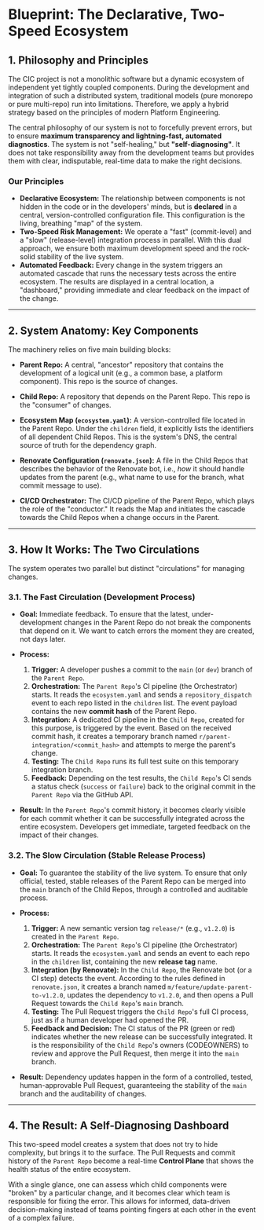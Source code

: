 # Blueprint: The Declarative, Two-Speed Ecosystem

## 1. Philosophy and Principles

The CIC project is not a monolithic software but a dynamic ecosystem of independent yet tightly coupled components. During the development and integration of such a distributed system, traditional models (pure monorepo or pure multi-repo) run into limitations. Therefore, we apply a hybrid strategy based on the principles of modern Platform Engineering.

The central philosophy of our system is not to forcefully prevent errors, but to ensure **maximum transparency and lightning-fast, automated diagnostics**. The system is not "self-healing," but **"self-diagnosing"**. It does not take responsibility away from the development teams but provides them with clear, indisputable, real-time data to make the right decisions.

### Our Principles

*   **Declarative Ecosystem:** The relationship between components is not hidden in the code or in the developers' minds, but is **declared** in a central, version-controlled configuration file. This configuration is the living, breathing "map" of the system.
*   **Two-Speed Risk Management:** We operate a "fast" (commit-level) and a "slow" (release-level) integration process in parallel. With this dual approach, we ensure both maximum development speed and the rock-solid stability of the live system.
*   **Automated Feedback:** Every change in the system triggers an automated cascade that runs the necessary tests across the entire ecosystem. The results are displayed in a central location, a "dashboard," providing immediate and clear feedback on the impact of the change.

---

## 2. System Anatomy: Key Components

The machinery relies on five main building blocks:

*   **Parent Repo:** A central, "ancestor" repository that contains the development of a logical unit (e.g., a common base, a platform component). This repo is the source of changes.

*   **Child Repo:** A repository that depends on the Parent Repo. This repo is the "consumer" of changes.

*   **Ecosystem Map (`ecosystem.yaml`):** A version-controlled file located in the Parent Repo. Under the `children` field, it explicitly lists the identifiers of all dependent Child Repos. This is the system's DNS, the central source of truth for the dependency graph.

*   **Renovate Configuration (`renovate.json`):** A file in the Child Repos that describes the behavior of the Renovate bot, i.e., *how* it should handle updates from the parent (e.g., what name to use for the branch, what commit message to use).

*   **CI/CD Orchestrator:** The CI/CD pipeline of the Parent Repo, which plays the role of the "conductor." It reads the Map and initiates the cascade towards the Child Repos when a change occurs in the Parent.

---

## 3. How It Works: The Two Circulations

The system operates two parallel but distinct "circulations" for managing changes.

### 3.1. The Fast Circulation (Development Process)

*   **Goal:** Immediate feedback. To ensure that the latest, under-development changes in the Parent Repo do not break the components that depend on it. We want to catch errors the moment they are created, not days later.

*   **Process:**
    1.  **Trigger:** A developer pushes a commit to the `main` (or `dev`) branch of the `Parent Repo`.
    2.  **Orchestration:** The `Parent Repo`'s CI pipeline (the Orchestrator) starts. It reads the `ecosystem.yaml` and sends a `repository_dispatch` event to each repo listed in the `children` list. The event payload contains the new **commit hash** of the Parent Repo.
    3.  **Integration:** A dedicated CI pipeline in the `Child Repo`, created for this purpose, is triggered by the event. Based on the received commit hash, it creates a temporary branch named `r/parent-integration/<commit_hash>` and attempts to merge the parent's change.
    4.  **Testing:** The `Child Repo` runs its full test suite on this temporary integration branch.
    5.  **Feedback:** Depending on the test results, the `Child Repo`'s CI sends a status check (`success` or `failure`) back to the original commit in the `Parent Repo` via the GitHub API.

*   **Result:** In the `Parent Repo`'s commit history, it becomes clearly visible for each commit whether it can be successfully integrated across the entire ecosystem. Developers get immediate, targeted feedback on the impact of their changes.

### 3.2. The Slow Circulation (Stable Release Process)

*   **Goal:** To guarantee the stability of the live system. To ensure that only official, tested, stable releases of the Parent Repo can be merged into the `main` branch of the Child Repos, through a controlled and auditable process.

*   **Process:**
    1.  **Trigger:** A new semantic version tag `release/*` (e.g., `v1.2.0`) is created in the `Parent Repo`.
    2.  **Orchestration:** The `Parent Repo`'s CI pipeline (the Orchestrator) starts. It reads the `ecosystem.yaml` and sends an event to each repo in the `children` list, containing the new **release tag** name.
    3.  **Integration (by Renovate):** In the `Child Repo`, the Renovate bot (or a CI step) detects the event. According to the rules defined in `renovate.json`, it creates a branch named `m/feature/update-parent-to-v1.2.0`, updates the dependency to `v1.2.0`, and then opens a Pull Request towards the `Child Repo`'s `main` branch.
    4.  **Testing:** The Pull Request triggers the `Child Repo`'s full CI process, just as if a human developer had opened the PR.
    5.  **Feedback and Decision:** The CI status of the PR (green or red) indicates whether the new release can be successfully integrated. It is the responsibility of the `Child Repo`'s owners (CODEOWNERS) to review and approve the Pull Request, then merge it into the `main` branch.

*   **Result:** Dependency updates happen in the form of a controlled, tested, human-approvable Pull Request, guaranteeing the stability of the `main` branch and the auditability of changes.

---

## 4. The Result: A Self-Diagnosing Dashboard

This two-speed model creates a system that does not try to hide complexity, but brings it to the surface. The Pull Requests and commit history of the `Parent Repo` become a real-time **Control Plane** that shows the health status of the entire ecosystem.

With a single glance, one can assess which child components were "broken" by a particular change, and it becomes clear which team is responsible for fixing the error. This allows for informed, data-driven decision-making instead of teams pointing fingers at each other in the event of a complex failure.

